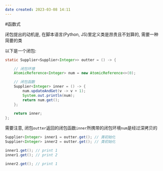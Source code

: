 ```yaml
---
date created: 2023-03-08 14:11
---
```


#函数式

闭包提出的动机是, 在脚本语言(Python, JS)里定义类是昂贵且不划算的, 需要一种简要的类

以下是一个闭包:

```java
static Supplier<Supplier<Integer>> outter = () -> {  

	// 闭包环境
    AtomicReference<Integer> num = new AtomicReference<>(0);  

	// 闭包函数
    Supplier<Integer> inner = () -> {  
        num.updateAndGet(v -> v + 1);  
        System.out.println(num);  
        return num.get();  
    };  
  
    return inner;  
};
```

需要注意, 闭包`outter`返回的闭包函数`inner`所携带的闭包环境`num`是经过深拷贝的

```java
Supplier<Integer> inner1 = outter.get(); // 类初始化
Supplier<Integer> inner2 = outter.get(); // 类初始化

inner1.get(); // print 1
inner1.get(); // print 2

inner2.get(); // print 1
```
